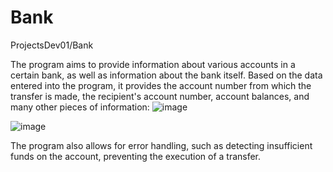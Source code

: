 # Bank
ProjectsDev01/Bank

The program aims to provide information about various accounts in a certain bank, as well as information about the bank itself. Based on the data entered into the program, it provides the account number from which the transfer is made, the recipient's account number, account balances, and many other pieces of information:
![image](https://github.com/ProjectsDev01/Bank/assets/108265944/e423c095-a55b-491e-bf16-64744f38171b)

![image](https://github.com/ProjectsDev01/Bank/assets/108265944/bc0bb830-f538-4180-b71a-7c50188ac509)


 The program also allows for error handling, such as detecting insufficient funds on the account, preventing the execution of a transfer.
